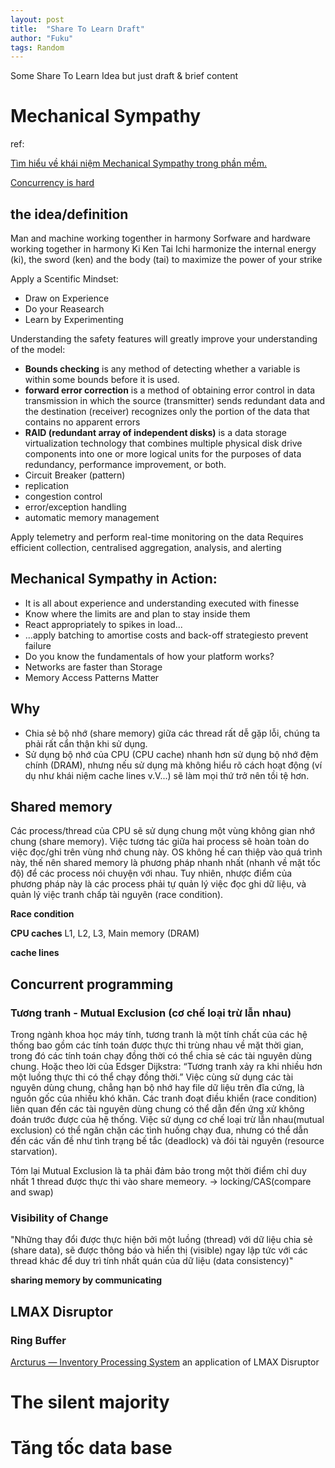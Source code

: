 ```yaml
---
layout: post
title:  "Share To Learn Draft"
author: "Fuku"
tags: Random
---
```


Some Share To Learn Idea but just draft & brief content

# Mechanical Sympathy

ref:

[Tìm hiểu về khái niệm Mechanical Sympathy trong phần mềm.](https://batnamv.medium.com/t%C3%ACm-hi%E1%BB%83u-v%E1%BB%81-kh%C3%A1i-ni%E1%BB%87m-mechanical-sympathy-v%C3%A0-b%E1%BB%99-th%C6%B0-vi%E1%BB%87n-lmax-disruptor-4d553dc7fa55)

[Concurrency is hard](https://mkralka.github.io/blog/concurrency-is-hard)

## the idea/definition
Man and machine working togenther in harmony
Sorfware and hardware working together in harmony
Ki Ken Tai Ichi harmonize the internal energy (ki), the sword (ken) and the body (tai) to maximize the power of your strike

Apply a Scentific Mindset:
- Draw on Experience
- Do your Reasearch
- Learn by Experimenting

Understanding the safety features will greatly improve your understanding of the model:
- **Bounds checking** is any method of detecting whether a variable is within some bounds before it is used.
- **forward error correction** is a method of obtaining error control in data transmission in which the source (transmitter) sends redundant data and the destination (receiver) recognizes only the portion of the data that contains no apparent errors
- **RAID (redundant array of independent disks)** is a data storage virtualization technology that combines multiple physical disk drive components into one or more logical units for the purposes of data redundancy, performance improvement, or both.
- Circuit Breaker (pattern)
- replication
- congestion control
- error/exception handling
- automatic memory management

Apply telemetry and perform real-time monitoring on the data
Requires efficient collection, centralised aggregation, analysis, and alerting

## Mechanical Sympathy in Action:

- It is all about experience and understanding executed with finesse
- Know where the limits are and plan to stay inside them
- React appropriately to spikes in load...
- ...apply batching to amortise costs and back-off strategiesto prevent failure
- Do you know the fundamentals of how your platform works?
- Networks are faster than Storage
- Memory Access Patterns Matter

## Why

- Chia sẻ bộ nhớ (share memory) giữa các thread rất dễ gặp lỗi, chúng ta phải rất cẩn thận khi sử dụng.
- Sử dụng bộ nhớ của CPU (CPU cache) nhanh hơn sử dụng bộ nhớ đệm chính (DRAM), nhưng nếu sử dụng mà không hiểu rõ cách hoạt động (ví dụ như khái niệm cache lines v.V...) sẽ làm mọi thứ trở nên tồi tệ hơn.

## Shared memory

Các process/thread của CPU sẽ sử dụng chung một vùng không gian nhớ chung (share memory). Việc tương tác giữa hai process sẽ hoàn toàn do việc đọc/ghi trên vùng nhớ chung này. OS không hề can thiệp vào quá trình này, thế nên shared memory là phương pháp nhanh nhất (nhanh về mặt tốc độ) để các process nói chuyện với nhau. Tuy nhiên, nhược điểm của phương pháp này là các process phải tự quản lý việc đọc ghi dữ liệu, và quản lý việc tranh chấp tài nguyên (race condition).

**Race condition**

**CPU caches**
L1, L2, L3, Main memory (DRAM)

**cache lines**

## Concurrent programming

### Tương tranh - Mutual Exclusion (cơ chế loại trừ lẫn nhau)

Trong ngành khoa học máy tính, tương tranh là một tính chất của các hệ thống bao gồm các tính toán được thực thi trùng nhau về mặt thời gian, trong đó các tính toán chạy đồng thời có thể chia sẻ các tài nguyên dùng chung. Hoặc theo lời của Edsger Dijkstra: “Tương tranh xảy ra khi nhiều hơn một luồng thực thi có thể chạy đồng thời.” Việc cùng sử dụng các tài nguyên dùng chung, chẳng hạn bộ nhớ hay file dữ liệu trên đĩa cứng, là nguồn gốc của nhiều khó khăn. Các tranh đoạt điều khiển (race condition) liên quan đến các tài nguyên dùng chung có thể dẫn đến ứng xử không đoán trước được của hệ thống. Việc sử dụng cơ chế loại trừ lẫn nhau(mutual exclusion) có thể ngăn chặn các tình huống chạy đua, nhưng có thể dẫn đến các vấn đề như tình trạng bế tắc (deadlock) và đói tài nguyên (resource starvation).

Tóm lại Mutual Exclusion là ta phải đảm bảo trong một thời điểm chỉ duy nhất 1 thread được thực thi vào share memeory. -> locking/CAS(compare and swap)

### Visibility of Change

"Những thay đổi được thực hiện bởi một luồng (thread) với dữ liệu chia sẻ (share data), sẽ được thông báo và hiển thị (visible) ngay lập tức với các thread khác để duy trì tính nhất quán của dữ liệu (data consistency)"

**sharing memory by communicating**

## LMAX Disruptor

### Ring Buffer


[Arcturus — Inventory Processing System](https://engineering.tiki.vn/arcturus-inventory-processing-system/) an application of LMAX Disruptor

# The silent majority

# Tăng tốc data base